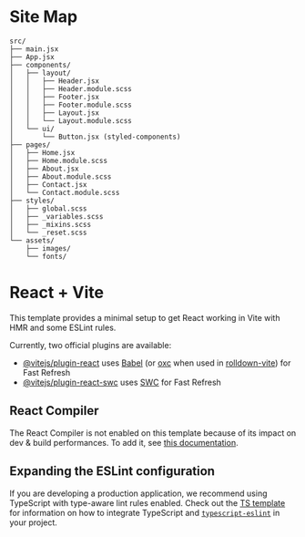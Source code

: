 # Site Map

```
src/
├── main.jsx
├── App.jsx
├── components/
│   ├── layout/
│   │   ├── Header.jsx
│   │   ├── Header.module.scss
│   │   ├── Footer.jsx
│   │   ├── Footer.module.scss
│   │   ├── Layout.jsx
│   │   └── Layout.module.scss
│   └── ui/
│       └── Button.jsx (styled-components)
├── pages/
│   ├── Home.jsx
│   ├── Home.module.scss
│   ├── About.jsx
│   ├── About.module.scss
│   ├── Contact.jsx
│   └── Contact.module.scss
├── styles/
│   ├── global.scss
│   ├── _variables.scss
│   ├── _mixins.scss
│   └── _reset.scss
└── assets/
    ├── images/
    └── fonts/
```



# React + Vite

This template provides a minimal setup to get React working in Vite with HMR and some ESLint rules.

Currently, two official plugins are available:

- [@vitejs/plugin-react](https://github.com/vitejs/vite-plugin-react/blob/main/packages/plugin-react) uses [Babel](https://babeljs.io/) (or [oxc](https://oxc.rs) when used in [rolldown-vite](https://vite.dev/guide/rolldown)) for Fast Refresh
- [@vitejs/plugin-react-swc](https://github.com/vitejs/vite-plugin-react/blob/main/packages/plugin-react-swc) uses [SWC](https://swc.rs/) for Fast Refresh

## React Compiler

The React Compiler is not enabled on this template because of its impact on dev & build performances. To add it, see [this documentation](https://react.dev/learn/react-compiler/installation).

## Expanding the ESLint configuration

If you are developing a production application, we recommend using TypeScript with type-aware lint rules enabled. Check out the [TS template](https://github.com/vitejs/vite/tree/main/packages/create-vite/template-react-ts) for information on how to integrate TypeScript and [`typescript-eslint`](https://typescript-eslint.io) in your project.

